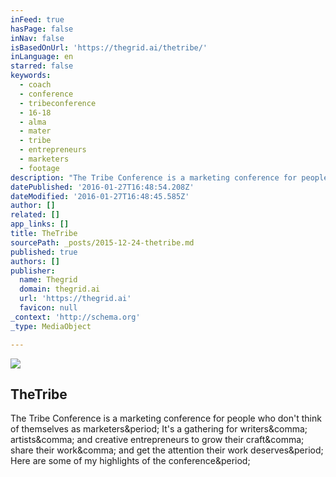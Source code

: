 ```yaml
---
inFeed: true
hasPage: false
inNav: false
isBasedOnUrl: 'https://thegrid.ai/thetribe/'
inLanguage: en
starred: false
keywords:
  - coach
  - conference
  - tribeconference
  - 16-18
  - alma
  - mater
  - tribe
  - entrepreneurs
  - marketers
  - footage
description: "The Tribe Conference is a marketing conference for people who don't think of themselves as marketers. It's a gathering for writers, artists, and creative entrepreneurs to grow their craft, share their work, and get the attention their work deserves. Here are some of my highlights of the conference."
datePublished: '2016-01-27T16:48:54.208Z'
dateModified: '2016-01-27T16:48:45.585Z'
author: []
related: []
app_links: []
title: TheTribe
sourcePath: _posts/2015-12-24-thetribe.md
published: true
authors: []
publisher:
  name: Thegrid
  domain: thegrid.ai
  url: 'https://thegrid.ai'
  favicon: null
_context: 'http://schema.org'
_type: MediaObject

---
```

![](https://the-grid-user-content.s3-us-west-2.amazonaws.com/f7c19698-3d65-4722-8fad-5f9a2e84067b.png)

<article style=""><h1>TheTribe</h1><p>The Tribe Conference is a marketing conference for people who don't think of themselves as marketers&amp;period; It's a gathering for writers&amp;comma; artists&amp;comma; and creative entrepreneurs to grow their craft&amp;comma; share their work&amp;comma; and get the attention their work deserves&amp;period; Here are some of my highlights of the conference&amp;period;</p></article>
